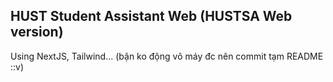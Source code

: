 ## HUST Student Assistant Web (HUSTSA Web version)

Using NextJS, Tailwind... (bận ko động vô máy đc nên commit tạm README ::v)